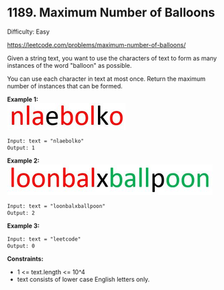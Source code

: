 # 1189. Maximum Number of Balloons

Difficulty: Easy

https://leetcode.com/problems/maximum-number-of-balloons/

Given a string text, you want to use the characters of text to form as many instances of the word "balloon" as possible.

You can use each character in text at most once. Return the maximum number of instances that can be formed.

**Example 1:**  
![ex1](ex1.jfif)
```
Input: text = "nlaebolko"
Output: 1
```

**Example 2:**  
![ex1](ex2.jfif)
```
Input: text = "loonbalxballpoon"
Output: 2
```

**Example 3:**
```
Input: text = "leetcode"
Output: 0
```

**Constraints:**

* 1 <= text.length <= 10^4
* text consists of lower case English letters only.
